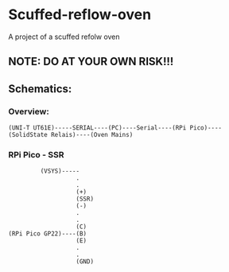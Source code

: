 # Scuffed-reflow-oven
A project of a scuffed refolw oven

## NOTE: DO AT YOUR OWN RISK!!!
## Schematics:

### Overview:
    (UNI-T UT61E)-----SERIAL----(PC)----Serial----(RPi Pico)----(SolidState Relais)----(Oven Mains)

### RPi Pico - SSR

             (VSYS)-----
                       .
                       .
                       (+)
                       (SSR)
                       (-)
                       .
                       .
                       (C)
    (RPi Pico GP22)----(B)
                       (E)
                       .
                       .
                       (GND)

